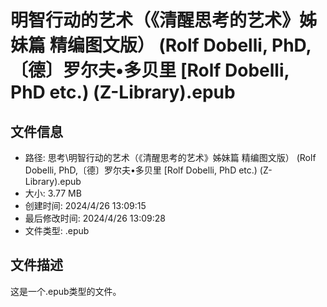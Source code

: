 ﻿# 明智行动的艺术（《清醒思考的艺术》姊妹篇 精编图文版） (Rolf Dobelli, PhD,〔德〕罗尔夫•多贝里 [Rolf Dobelli, PhD etc.) (Z-Library).epub

## 文件信息
- 路径: 思考\明智行动的艺术（《清醒思考的艺术》姊妹篇 精编图文版） (Rolf Dobelli, PhD,〔德〕罗尔夫•多贝里 [Rolf Dobelli, PhD etc.) (Z-Library).epub
- 大小: 3.77 MB
- 创建时间: 2024/4/26 13:09:15
- 最后修改时间: 2024/4/26 13:09:28
- 文件类型: .epub

## 文件描述
这是一个.epub类型的文件。

